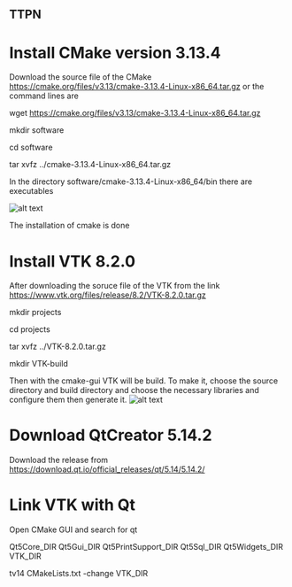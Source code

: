## TTPN

# Install CMake version 3.13.4 

Download the source file of the CMake https://cmake.org/files/v3.13/cmake-3.13.4-Linux-x86_64.tar.gz
or the command lines are

wget https://cmake.org/files/v3.13/cmake-3.13.4-Linux-x86_64.tar.gz

mkdir software

cd software

tar xvfz ../cmake-3.13.4-Linux-x86_64.tar.gz


In the directory software/cmake-3.13.4-Linux-x86_64/bin there are executables

![alt text](https://user-images.githubusercontent.com/70952816/93706122-e1485180-fb2b-11ea-84e0-77725ab70ad8.png)

The installation of cmake is done

# Install VTK 8.2.0

After downloading the soruce file of the VTK from the link https://www.vtk.org/files/release/8.2/VTK-8.2.0.tar.gz

mkdir projects

cd projects

tar xvfz ../VTK-8.2.0.tar.gz

mkdir VTK-build


Then with the cmake-gui VTK will be build. To make it, choose the source directory and build directory and choose the necessary libraries and configure them then generate it.
![alt text](https://user-images.githubusercontent.com/70952816/93706385-72b8c300-fb2e-11ea-8b84-39fab4dcccc1.png)

# Download QtCreator 5.14.2
Download the release from https://download.qt.io/official_releases/qt/5.14/5.14.2/


# Link VTK with Qt

Open CMake GUI and search for qt

Qt5Core_DIR
Qt5Gui_DIR
Qt5PrintSupport_DIR
Qt5Sql_DIR
Qt5Widgets_DIR
VTK_DIR

tv14 CMakeLists.txt
-change VTK_DIR
